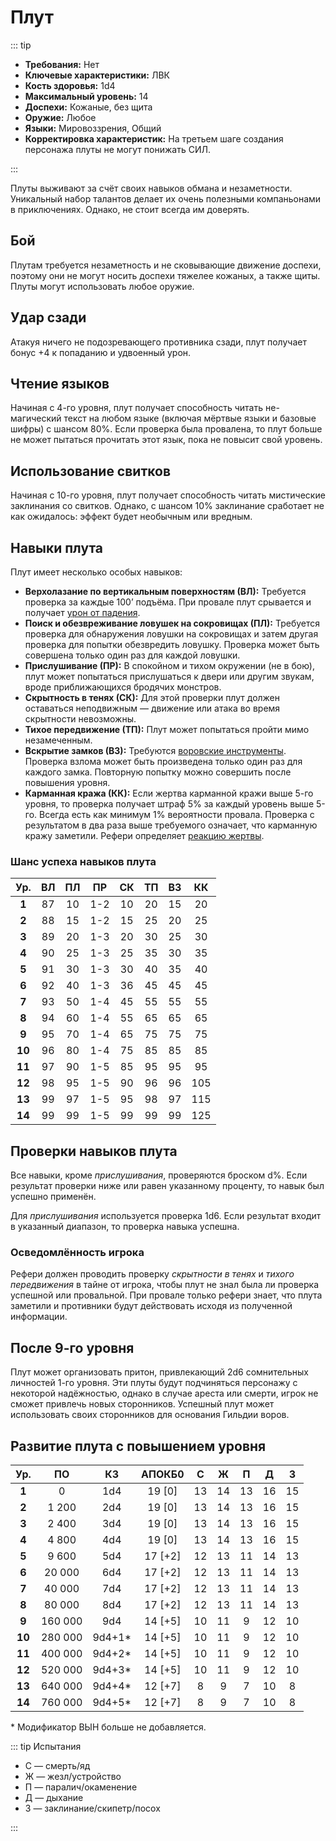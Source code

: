 # Плут

::: tip

- **Требования:** Нет
- **Ключевые характеристики:** ЛВК
- **Кость здоровья:** 1d4
- **Максимальный уровень:** 14
- **Доспехи:** Кожаные, без щита
- **Оружие:** Любое
- **Языки:** Мировоззрения, Общий
- **Корректировка характеристик:** На третьем шаге создания персонажа плуты не могут понижать СИЛ.

:::

Плуты выживают за счёт своих навыков обмана и незаметности. Уникальный набор талантов делает их очень полезными компаньонами в приключениях. Однако, не стоит всегда им доверять.

## Бой

Плутам требуется незаметность и не сковывающие движение доспехи, поэтому они не могут носить доспехи тяжелее кожаных, а также щиты. Плуты могут использовать любое оружие.

## Удар сзади

Атакуя ничего не подозревающего противника сзади, плут получает бонус +4 к попаданию и удвоенный урон.

## Чтение языков

Начиная с 4-го уровня, плут получает способность читать не-магический текст на любом языке (включая мёртвые языки и базовые шифры) с шансом 80%. Если проверка была провалена, то плут больше не может пытаться прочитать этот язык, пока не повысит свой уровень.

## Использование свитков

Начиная с 10-го уровня, плут получает способность читать мистические заклинания со свитков. Однако, с шансом 10% заклинание сработает не как ожидалось: эффект будет необычным или вредным.

## Навыки плута

Плут имеет несколько особых навыков:

- **Верхолазание по вертикальным поверхностям (ВЛ):** Требуется проверка за каждые 100’ подъёма. При провале плут срывается и получает [урон от падения](../../adventures/adventuring/hazards-and-challenges.md#падение).
- **Поиск и обезвреживание ловушек на сокровищах (ПЛ):** Требуется проверка для обнаружения ловушки на сокровищах и затем другая проверка для попытки обезвредить ловушку. Проверка может быть совершена только один раз для каждой ловушки.
- **Прислушивание (ПР):** В спокойном и тихом окружении (не в бою), плут может попытаться прислушаться к двери или другим звукам, вроде приближающихся бродячих монстров.
- **Скрытность в тенях (СК):** Для этой проверки плут должен оставаться неподвижным — движение или атака во время скрытности невозможны.
- **Тихое передвижение (ТП):** Плут может попытаться пройти мимо незамеченным.
- **Вскрытие замков (ВЗ):** Требуются [воровские инструменты](../equipment/adventuring-gear.md). Проверка взлома может быть произведена только один раз для каждого замка. Повторную попытку можно совершить после повышения уровня.
- **Карманная кража (КК):** Если жертва карманной кражи выше 5-го уровня, то проверка получает штраф 5% за каждый уровень выше 5-го. Всегда есть как минимум 1% вероятности провала. Проверка с результатом в два раза выше требуемого означает, что карманную кражу заметили. Рефери определяет [реакцию жертвы](../../adventures/encounters/encounters.md#действия-монстров).

### Шанс успеха навыков плута

|  Ур.   | ВЛ  | ПЛ  | ПР  | СК  | ТП  | ВЗ  | КК  |
| :----: | :-: | :-: | :-: | :-: | :-: | :-: | :-: |
| **1**  | 87  | 10  | 1-2 | 10  | 20  | 15  | 20  |
| **2**  | 88  | 15  | 1-2 | 15  | 25  | 20  | 25  |
| **3**  | 89  | 20  | 1-3 | 20  | 30  | 25  | 30  |
| **4**  | 90  | 25  | 1-3 | 25  | 35  | 30  | 35  |
| **5**  | 91  | 30  | 1-3 | 30  | 40  | 35  | 40  |
| **6**  | 92  | 40  | 1-3 | 36  | 45  | 45  | 45  |
| **7**  | 93  | 50  | 1-4 | 45  | 55  | 55  | 55  |
| **8**  | 94  | 60  | 1-4 | 55  | 65  | 65  | 65  |
| **9**  | 95  | 70  | 1-4 | 65  | 75  | 75  | 75  |
| **10** | 96  | 80  | 1-4 | 75  | 85  | 85  | 85  |
| **11** | 97  | 90  | 1-5 | 85  | 95  | 95  | 95  |
| **12** | 98  | 95  | 1-5 | 90  | 96  | 96  | 105 |
| **13** | 99  | 97  | 1-5 | 95  | 98  | 97  | 115 |
| **14** | 99  | 99  | 1-5 | 99  | 99  | 99  | 125 |

## Проверки навыков плута

Все навыки, кроме _прислушивания_, проверяются броском d%. Если результат проверки ниже или равен указанному проценту, то навык был успешно применён.

Для _прислушивания_ используется проверка 1d6. Если результат входит в указанный диапазон, то проверка навыка успешна.

### Осведомлённость игрока

Рефери должен проводить проверку _скрытности в тенях_ и _тихого передвижения_ в тайне от игрока, чтобы плут не знал была ли проверка успешной или провальной. При провале только рефери знает, что плута заметили и противники будут действовать исходя из полученной информации.

## После 9-го уровня

Плут может организовать притон, привлекающий 2d6 сомнительных личностей 1-го уровня. Эти плуты будут подчиняться персонажу с некоторой надёжностью, однако в случае ареста или смерти, игрок не сможет привлечь новых сторонников. Успешный плут может использовать своих сторонников для основания Гильдии воров.

## Развитие плута с повышением уровня

|  Ур.   |   ПО    |   КЗ    | АПОКБ0  |  C  |  Ж  |  П  |  Д  |  З  |
| :----: | :-----: | :-----: | :-----: | :-: | :-: | :-: | :-: | :-: |
| **1**  |    0    |   1d4   | 19 [0]  | 13  | 14  | 13  | 16  | 15  |
| **2**  |  1 200  |   2d4   | 19 [0]  | 13  | 14  | 13  | 16  | 15  |
| **3**  |  2 400  |   3d4   | 19 [0]  | 13  | 14  | 13  | 16  | 15  |
| **4**  |  4 800  |   4d4   | 19 [0]  | 13  | 14  | 13  | 16  | 15  |
| **5**  |  9 600  |   5d4   | 17 [+2] | 12  | 13  | 11  | 14  | 13  |
| **6**  | 20 000  |   6d4   | 17 [+2] | 12  | 13  | 11  | 14  | 13  |
| **7**  | 40 000  |   7d4   | 17 [+2] | 12  | 13  | 11  | 14  | 13  |
| **8**  | 80 000  |   8d4   | 17 [+2] | 12  | 13  | 11  | 14  | 13  |
| **9**  | 160 000 |   9d4   | 14 [+5] | 10  | 11  |  9  | 12  | 10  |
| **10** | 280 000 | 9d4+1\* | 14 [+5] | 10  | 11  |  9  | 12  | 10  |
| **11** | 400 000 | 9d4+2\* | 14 [+5] | 10  | 11  |  9  | 12  | 10  |
| **12** | 520 000 | 9d4+3\* | 14 [+5] | 10  | 11  |  9  | 12  | 10  |
| **13** | 640 000 | 9d4+4\* | 12 [+7] |  8  |  9  |  7  | 10  |  8  |
| **14** | 760 000 | 9d4+5\* | 12 [+7] |  8  |  9  |  7  | 10  |  8  |

\* Модификатор ВЫН больше не добавляется.

::: tip Испытания

- С — смерть/яд
- Ж — жезл/устройство
- П — паралич/окаменение
- Д — дыхание
- З — заклинание/скипетр/посох

:::
